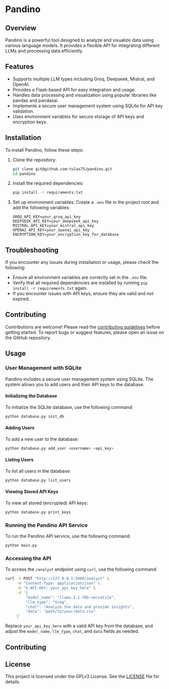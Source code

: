 # Pandino

## Overview
Pandino is a powerful tool designed to analyze and visualize data using various language models. It provides a flexible API for integrating different LLMs and processing data efficiently.

## Features
- Supports multiple LLM types including Groq, Deepseek, Mistral, and OpenAI.
- Provides a Flask-based API for easy integration and usage.
- Handles data processing and visualization using popular libraries like pandas and pandasai.
- Implements a secure user management system using SQLite for API key validation.
- Uses environment variables for secure storage of API keys and encryption keys.

## Installation
To install Pandino, follow these steps:

1. Clone the repository:
   ```bash
   git clone git@github.com:tulas75/pandino.git
   cd pandino
   ```

2. Install the required dependencies:
   ```bash
   pip install -r requirements.txt
   ```

3. Set up environment variables:
   Create a `.env` file in the project root and add the following variables:
   ```
   GROQ_API_KEY=your_groq_api_key
   DEEPSEEK_API_KEY=your_deepseek_api_key
   MISTRAL_API_KEY=your_mistral_api_key
   OPENAI_API_KEY=your_openai_api_key
   ENCRYPTION_KEY=your_encryption_key_for_database
   ```

## Troubleshooting
If you encounter any issues during installation or usage, please check the following:

- Ensure all environment variables are correctly set in the `.env` file.
- Verify that all required dependencies are installed by running `pip install -r requirements.txt` again.
- If you encounter issues with API keys, ensure they are valid and not expired.

## Contributing
Contributions are welcome! Please read the [contributing guidelines](CONTRIBUTING.md) before getting started. To report bugs or suggest features, please open an issue on the GitHub repository.

## Usage

### User Management with SQLite
Pandino includes a secure user management system using SQLite. The system allows you to add users and their API keys to the database.

#### Initializing the Database
To initialize the SQLite database, use the following command:
```bash
python database.py init_db
```

#### Adding Users
To add a new user to the database:
```bash
python database.py add_user <username> <api_key>
```

#### Listing Users
To list all users in the database:
```bash
python database.py list_users
```

#### Viewing Stored API Keys
To view all stored (encrypted) API keys:
```bash
python database.py print_keys
```

### Running the Pandino API Service
To run the Pandino API service, use the following command:
```bash
python main.py
```

### Accessing the API
To access the `/analyst` endpoint using `curl`, use the following command:
```bash
curl -X POST "http://127.0.0.1:5000/analyst" \
     -H "Content-Type: application/json" \
     -H "X-API-KEY: your_api_key_here" \
     -d '{
         "model_name": "llama-3.1-70b-versatile",
         "llm_type": "Groq",
         "chat": "Analyze the data and provide insights",
         "data": "path/to/your/data.csv"
     }'
```

Replace `your_api_key_here` with a valid API key from the database, and adjust the `model_name`, `llm_type`, `chat`, and `data` fields as needed.

## Contributing

## License
This project is licensed under the GPLv3 License. See the [LICENSE](LICENSE) file for details.
